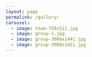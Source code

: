 ```yaml
---
layout: page
permalink: /gallery/
carousel: 
  - image: team-768x511.jpg
  - image: group-1.jpg
  - image: group-3008x1441.jpg
  - image: group-3008x1451.jpg
---
```


<br>
